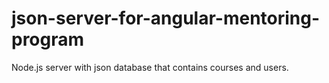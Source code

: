 # json-server-for-angular-mentoring-program
Node.js server with json database that contains courses and users.
